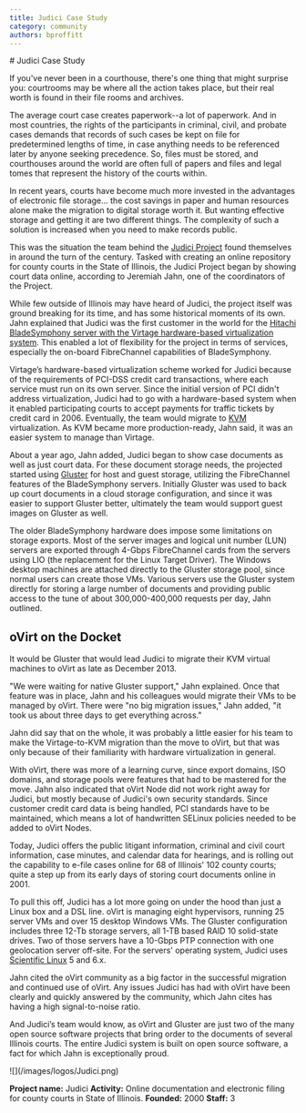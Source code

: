 ```yaml
---
title: Judici Case Study
category: community
authors: bproffitt
---
```


<div class="row">
<div class="col-md-7 col-md-offset-1 pad-sides">
# Judici Case Study

If you've never been in a courthouse, there's one thing that might surprise you: courtrooms may be where all the action takes place, but their real worth is found in their file rooms and archives.

The average court case creates paperwork--a lot of paperwork. And in most countries, the rights of the participants in criminal, civil, and probate cases demands that records of such cases be kept on file for predetermined lengths of time, in case anything needs to be referenced later by anyone seeking precedence. So, files must be stored, and courthouses around the world are often full of papers and files and legal tomes that represent the history of the courts within.

In recent years, courts have become much more invested in the advantages of electronic file storage... the cost savings in paper and human resources alone make the migration to digital storage worth it. But wanting effective storage and getting it are two different things. The complexity of such a solution is increased when you need to make records public.

This was the situation the team behind the [Judici Project](http://www.judici.com/) found themselves in around the turn of the century. Tasked with creating an online repository for county courts in the State of Illinois, the Judici Project began by showing court data online, according to Jeremiah Jahn, one of the coordinators of the Project.

While few outside of Illinois may have heard of Judici, the project itself was ground breaking for its time, and has some historical moments of its own. Jahn explained that Judici was the first customer in the world for the [Hitachi BladeSymphony server with the Virtage hardware-based virtualization system](http://www.hitachi-america.us/supportingdocs/forbus/ssg/pdfs/Hitachi_Datasheet_Virtage_3D_10-30-08.pdf). This enabled a lot of flexibility for the project in terms of services, especially the on-board FibreChannel capabilities of BladeSymphony.

Virtage’s hardware-based virtualization scheme worked for Judici because of the requirements of PCI-DSS credit card transactions, where each service must run on its own server. Since the initial version of PCI didn't address virtualization, Judici had to go with a hardware-based system when it enabled participating courts to accept payments for traffic tickets by credit card in 2006. Eventually, the team would migrate to [KVM](http://www.linux-kvm.org/page/Main_Page) virtualization. As KVM became more production-ready, Jahn said, it was an easier system to manage than Virtage.

About a year ago, Jahn added, Judici began to show case documents as well as just court data. For these document storage needs, the projected started using [Gluster](http://www.gluster.org/) for host and guest storage, utilizing the FibreChannel features of the BladeSymphony servers. Initially Gluster was used to back up court documents in a cloud storage configuration, and since it was easier to support Gluster better, ultimately the team would support guest images on Gluster as well.

The older BladeSymphony hardware does impose some limitations on storage exports. Most of the server images and logical unit number (LUN) servers are exported through 4-Gbps FibreChannel cards from the servers using LIO (the replacement for the Linux Target Driver). The Windows desktop machines are attached directly to the Gluster storage pool, since normal users can create those VMs. Various servers use the Gluster system directly for storing a large number of documents and providing public access to the tune of about 300,000-400,000 requests per day, Jahn outlined.

## oVirt on the Docket

It would be Gluster that would lead Judici to migrate their KVM virtual machines to oVirt as late as December 2013.

"We were waiting for native Gluster support," Jahn explained. Once that feature was in place, Jahn and his colleagues would migrate their VMs to be managed by oVirt. There were "no big migration issues," Jahn added, "it took us about three days to get everything across."

Jahn did say that on the whole, it was probably a little easier for his team to make the Virtage-to-KVM migration than the move to oVirt, but that was only because of their familiarity with hardware virtualization in general.

With oVirt, there was more of a learning curve, since export domains, ISO domains, and storage pools were features that had to be mastered for the move. Jahn also indicated that oVirt Node did not work right away for Judici, but mostly because of Judici's own security standards. Since customer credit card data is being handled, PCI standards have to be maintained, which means a lot of handwritten SELinux policies needed to be added to oVirt Nodes.

Today, Judici offers the public litigant information, criminal and civil court information, case minutes, and calendar data for hearings, and is rolling out the capability to e-file cases online for 68 of Illinois' 102 county courts; quite a step up from its early days of storing court documents online in 2001.

To pull this off, Judici has a lot more going on under the hood than just a Linux box and a DSL line. oVirt is managing eight hypervisors, running 25 server VMs and over 15 desktop Windows VMs. The Gluster configuration includes three 12-Tb storage servers, all 1-TB based RAID 10 solid-state drives. Two of those servers have a 10-Gbps PTP connection with one geolocation server off-site. For the servers' operating system, Judici uses [Scientific Linux](https://www.scientificlinux.org/) 5 and 6.x.

Jahn cited the oVirt community as a big factor in the successful migration and continued use of oVirt. Any issues Judici has had with oVirt have been clearly and quickly answered by the community, which Jahn cites has having a high signal-to-noise ratio.

And Judici’s team would know, as oVirt and Gluster are just two of the many open source software projects that bring order to the documents of several Illinois courts. The entire Judici system is built on open source software, a fact for which Jahn is exceptionally proud.

</div>
<div class="col-md-4 pad-sides">
<div class="well well-lg">
![](/images/logos/Judici.png)

**Project name:** Judici
**Activity:** Online documentation and electronic filing for county courts in State of Illinois.
**Founded:** 2000
**Staff:** 3

</div>
</div>
</div>
